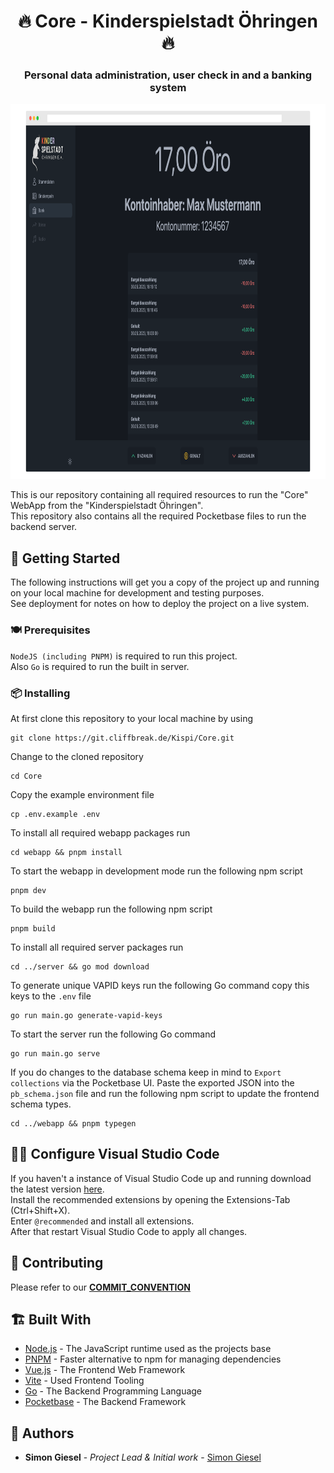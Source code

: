 <h1 align="center">🔥 Core - Kinderspielstadt Öhringen 🔥</h1>
<h3 align="center">Personal data administration, user check in and a banking system</h1>
<p align="center">
<img height="600px" src=".docs/screenshot.png" alt="screenshot"/>
</p>

This is our repository containing all required resources to run the "Core" WebApp from the "Kinderspielstadt Öhringen".  
This repository also contains all the required Pocketbase files to run the backend server.

## 🚀 Getting Started

The following instructions will get you a copy of the project up and running on your local machine for development and testing purposes.  
See deployment for notes on how to deploy the project on a live system.

### 🍽️ Prerequisites

`NodeJS (including PNPM)` is required to run this project.  
Also `Go` is required to run the built in server.

### 📦 Installing

At first clone this repository to your local machine by using

```
git clone https://git.cliffbreak.de/Kispi/Core.git
```

Change to the cloned repository

```
cd Core
```

Copy the example environment file

```
cp .env.example .env

```

To install all required webapp packages run

```
cd webapp && pnpm install
```

To start the webapp in development mode run the following npm script

```
pnpm dev
```

To build the webapp run the following npm script

```
pnpm build
```

To install all required server packages run

```
cd ../server && go mod download
```

To generate unique VAPID keys run the following Go command copy this keys to the `.env` file

```
go run main.go generate-vapid-keys
```

To start the server run the following Go command

```
go run main.go serve
```

If you do changes to the database schema keep in mind to `Export collections` via the Pocketbase UI.
Paste the exported JSON into the `pb_schema.json` file and run the following npm script to update the frontend schema types.

```
cd ../webapp && pnpm typegen
```

## 🧑‍💻 Configure Visual Studio Code
If you haven't a instance of Visual Studio Code up and running download the latest version [here](https://code.visualstudio.com/download).  
Install the recommended extensions by opening the Extensions-Tab (Ctrl+Shift+X).  
Enter `@recommended` and install all extensions.  
After that restart Visual Studio Code to apply all changes.

## 🎉 Contributing
Please refer to our **[COMMIT_CONVENTION](COMMIT_CONVENTION.md)**

## 🏗️ Built With

* [Node.js](https://nodejs.org/) - The JavaScript runtime used as the projects base
* [PNPM](https://pnpm.io/) - Faster alternative to npm for managing dependencies
* [Vue.js](https://vuejs.org/) - The Frontend Web Framework
* [Vite](https://vitejs.dev/) - Used Frontend Tooling
* [Go](https://go.dev/) - The Backend Programming Language
* [Pocketbase](https://pocketbase.io/) - The Backend Framework


## 🤵 Authors

* **Simon Giesel** - *Project Lead & Initial work* - [Simon Giesel](https://git.cliffbreak.de/SimGie)